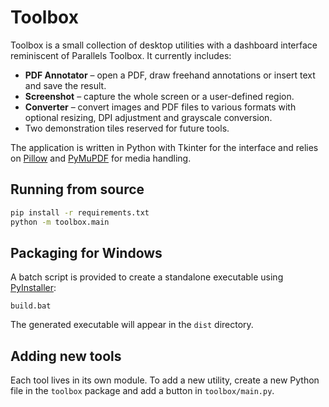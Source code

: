 # Toolbox

Toolbox is a small collection of desktop utilities with a dashboard
interface reminiscent of Parallels Toolbox. It currently includes:

* **PDF Annotator** – open a PDF, draw freehand annotations or insert
  text and save the result.
* **Screenshot** – capture the whole screen or a user-defined region.
* **Converter** – convert images and PDF files to various formats with
  optional resizing, DPI adjustment and grayscale conversion.
* Two demonstration tiles reserved for future tools.

The application is written in Python with Tkinter for the interface and
relies on [Pillow](https://python-pillow.org) and
[PyMuPDF](https://pymupdf.readthedocs.io/) for media handling.

## Running from source

```bash
pip install -r requirements.txt
python -m toolbox.main
```

## Packaging for Windows

A batch script is provided to create a standalone executable using
[PyInstaller](https://pyinstaller.org/):

```
build.bat
```

The generated executable will appear in the `dist` directory.

## Adding new tools

Each tool lives in its own module. To add a new utility, create a new
Python file in the `toolbox` package and add a button in
`toolbox/main.py`.
